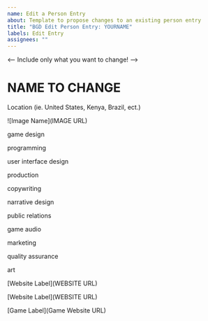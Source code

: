 ```yaml
---
name: Edit a Person Entry
about: Template to propose changes to an existing person entry
title: "BGD Edit Person Entry: YOURNAME"
labels: Edit Entry
assignees: ""
---
```


<-- Include only what you want to change! -->

# NAME TO CHANGE

<Location>

Location (ie. United States, Kenya, Brazil, ect.)

</Location>

![Image Name](IMAGE URL)

<Skills>

<!-- Add and remove your skills from here. (ie. Game Design, Producer, Creative Director, Artist, Unity3D, Unreal, Maya, 3D Generalist, Writer, ect.)-->

game design

programming

user interface design

production

copywriting

narrative design

public relations

game audio

marketing

quality assurance

art

</Skills>

<Personal>

[Website Label](WEBSITE URL)

</Personal>

<Business>

[Website Label](WEBSITE URL)

</Business>

<Games>

[Game Label](Game Website URL)

</Games>
